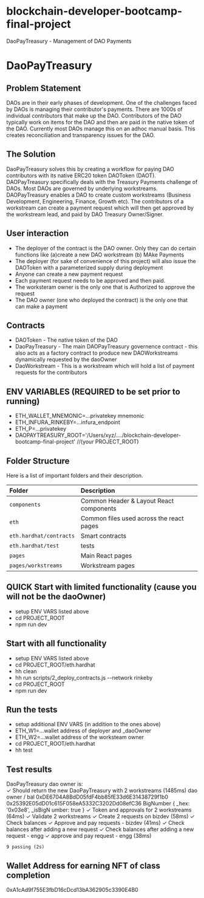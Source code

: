 # blockchain-developer-bootcamp-final-project
DaoPayTreasury - Management of DAO Payments

# DaoPayTreasury
## Problem Statement
DAOs are in their early phases of development. One of the challenges faced by DAOs is managing their contributor's payments. There are 1000s of individual contributors that make up the DAO. Contributors of the DAO typically work on items for the DAO and then are paid in the native token of the DAO. Currently most DAOs manage this on an adhoc manual basis. This creates reconciliation and transparency issues for the DAO.

## The Solution
DaoPayTreasury solves this by creating a workflow for paying DAO contributors with its native ERC20 token DAOToken (DAOT).
DAOPayTreasury specifically deals with the Treasury Payments challenge of DAOs. Most DAOs are governed by underlying workstreams. DAOPayTreasury enables a DAO to create custom workstreams (Business Development, Engineering, Finance, Growth etc). The contributors of a workstream can create a payment request which will then get approved by the workstream lead, and paid by DAO Treasury Owner/Signer.


## User interaction
- The deployer of the contract is the DAO owner. Only they can do certain functions like (a)create a new DAO workstream (b) MAke Payments
- The deployer (for sake of convenience of this project) will also issue the DAOToken with a parameterized supply during deployment
- Anyone can create a new payment request
- Each payment request needs to be approved and then paid.
- The worksteram owner is the only one that is Authorized to approve the request
- The DAO owner (one who deployed the contract) is the only one that can make a payment

## Contracts
- DAOToken - The native token of the DAO
- DaoPayTreasury - The main DAOPayTreasury governence contract - this also acts as a factory contract to produce new DAOWorkstreams dynamically requested by the daoOwner
- DaoWorkstream - This is a workstream which will hold a list of payment requests for the contributors


## ENV VARIABLES (REQUIRED to be set prior to running)
- ETH_WALLET_MNEMONIC=...privatekey mnemonic
- ETH_INFURA_RINKEBY=...infura_endpoint
- ETH_P=...privatekey
- DAOPAYTREASURY_ROOT='/Users/xyz/..../blockchain-developer-bootcamp-final-project' //(your PROJECT_ROOT)

## Folder Structure
Here is a list of important folders and their description.

| Folder                       | Description                                            |
|:-----------------------------|:-------------------------------------------------------|
| `components`                 | Common Header & Layout React components                |
| `eth`                        | Common files used across the react pages               |
| `eth.hardhat/contracts`      | Smart contracts                                        |
| `eth.hardhat/test`           | tests                                                  |
| `pages`                      | Main React pages                                       |
| `pages/workstreams`          | Workstream pages                                       |

## QUICK Start with limited functionality (cause you will not be the daoOwner)
- setup ENV VARS listed above
- cd PROJECT_ROOT
- npm run dev

## Start with all functionality
- setup ENV VARS listed above
- cd PROJECT_ROOT/eth.hardhat
- hh clean
- hh run scripts/2_deploy_contracts.js --network rinkeby
- cd PROJECT_ROOT
- npm run dev

## Run the tests
- setup additional ENV VARS (in addition to the ones above)
- ETH_W1=...wallet address of deployer and _daoOwner
- ETH_W2=...wallet address of the worksteam owner
- cd PROJECT_ROOT/eth.hardhat
- hh test

## Test results
DaoPayTreasury
dao owner is:  
    ✓ Should return the new DaoPayTreasury with 2 workstreams (1485ms)
dao owner / bal  0xDE6704A8BdD05fdF4bb85fE33d6E31438729f1b0 0x25392E05dD01c615F058eA5332C3202Dd08efC36 BigNumber { _hex: '0x03e8', _isBigN
umber: true }
    ✓ Token and approvals for 2 workstreams (64ms)
    ✓ Validate 2 workstreams
    ✓ Create 2 requests on bizdev (58ms)
    ✓ Check balances
    ✓ Approve and pay requests - bizdev (41ms)
    ✓ Check balances after adding a new request
    ✓ Check balances after adding a new request - engg
    ✓ approve and pay request - engg (38ms)

    9 passing (2s)

## Wallet Address for earning NFT of class completion
0xA1cAd9f755E3fbD16cDcd13bA362905c3390E4B0
